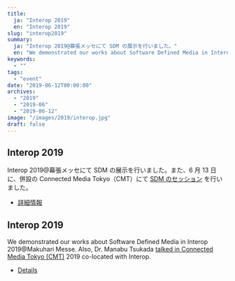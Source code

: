 ```yaml
---
title:
  ja: "Interop 2019"
  en: "Interop 2019"
slug: "interop2019"
summary:
  ja: "Interop 2019@幕張メッセにて SDM の展示を行いました。"
  en: "We demonstrated our works about Software Defined Media in Interop 2019@Makuhari Messe."
keywords:
  - ""
tags:
  - "event"
date: "2019-06-12T00:00:00"
archives:
  - "2019"
  - "2019-06"
  - "2019-06-12"
image: "/images/2019/interop.jpg"
draft: false
---
```


<!-- 日本語記事ここから -->
<section lang="ja" v-if="$context.locale === 'ja-jp'">

# Interop 2019

Interop 2019@幕張メッセにて SDM の展示を行いました。また、6 月 13 日に、併設の Connected Media Tokyo（CMT）にて [SDM のセッション](https://tlab.hongo.wide.ad.jp/2019/05/10/connected-media-tokyo-cmt-2019%e3%81%ab%e3%81%a6%e8%ac%9b%e6%bc%94/) を行いました。

- [詳細情報](https://tlab.hongo.wide.ad.jp/2019/05/14/interop%e6%9d%b1%e4%ba%ac2019%e3%81%ab%e3%81%a6%e7%a0%94%e7%a9%b6%e6%88%90%e6%9e%9c%e3%82%92%e5%b1%95%e7%a4%ba/)

</section>
<!-- 日本語記事ここまで -->

<!-- English article start -->
<section lang="en" v-else>

# Interop 2019

We demonstrated our works about Software Defined Media in Interop 2019@Makuhari Messe. Also, Dr. Manabu Tsukada [talked in Connected Media Tokyo (CMT)](https://tlab.hongo.wide.ad.jp/2019/05/10/talk-in-connected-media-tokyo-cmt-2019/) 2019 co-located with Interop.

- [Details](https://tlab.hongo.wide.ad.jp/2019/05/14/demonstration-in-interop-tokyo-2019/)

</section>
<!-- English article end -->
